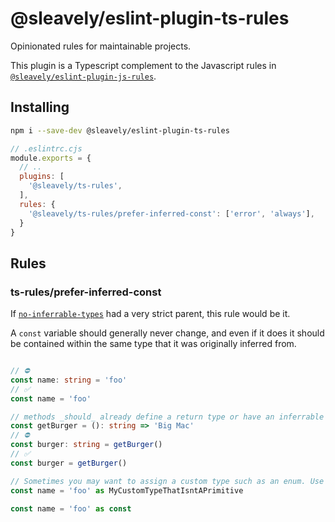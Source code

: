 # @sleavely/eslint-plugin-ts-rules

Opinionated rules for maintainable projects.

This plugin is a Typescript complement to the Javascript rules in [`@sleavely/eslint-plugin-js-rules`](https://github.com/Sleavely/eslint-plugin-js-rules).

## Installing

```sh
npm i --save-dev @sleavely/eslint-plugin-ts-rules
```

```js
// .eslintrc.cjs
module.exports = {
  // ..
  plugins: [
    '@sleavely/ts-rules',
  ],
  rules: {
    '@sleavely/ts-rules/prefer-inferred-const': ['error', 'always'],
  }
}
```

## Rules

### ts-rules/prefer-inferred-const

If [`no-inferrable-types`](https://typescript-eslint.io/rules/no-inferrable-types/) had a very strict parent, this rule would be it.

A `const` variable should generally never change, and even if it does it should be contained within the same type that it was originally inferred from.

```ts

// ⛔
const name: string = 'foo'
// ✅
const name = 'foo'

// methods _should_ already define a return type or have an inferrable one
const getBurger = (): string => 'Big Mac'
// ⛔
const burger: string = getBurger()
// ✅
const burger = getBurger()

// Sometimes you may want to assign a custom type such as an enum. Use this approach in those cases:
const name = 'foo' as MyCustomTypeThatIsntAPrimitive

const name = 'foo' as const
```
